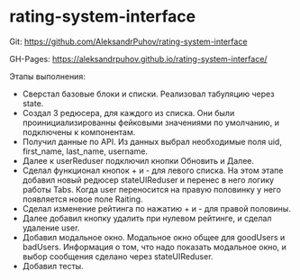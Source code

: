 # rating-system-interface

Git: https://github.com/AleksandrPuhov/rating-system-interface

GH-Pages: https://aleksandrpuhov.github.io/rating-system-interface/

Этапы выполнения:

- Сверстал базовые блоки и списки. Реализовал табуляцию через state.
- Создал 3 редюсера, для каждого из списка. Они были проинициализированны
  фейковыми значениями по умолчанию, и подключены к компонентам.
- Получил данные по API. Из данных выбрал необходимые поля uid, first_name, last_name, username.
- Далее к userReduser подключил кнопки Обновить и Далее.
- Сделал функционал кнопок + и - для левого списка. На этом этапе добавил новый редюсер stateUIReduser
  и перенес в него логику работы Tabs. Когда user переносится на правую половинку
  у него появляется новое поле Raiting.
- Сделал изменение рейтинга по нажатию + и - для правой половины.
- Далее добавил кнопку удалить при нулевом рейтинге, и сделал удаление user.
- Добавил модальное окно. Модальное окно общее для goodUsers и badUsers. Информация о том, что надо
  показать модальное окно, и выбор сообщения сделано через stateUIReduser.
- Добавил тесты.
